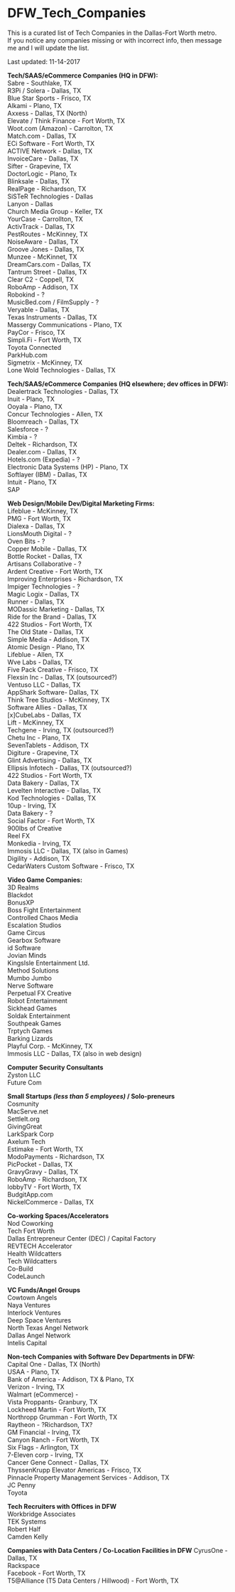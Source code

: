 # DFW_Tech_Companies
This is a curated list of Tech Companies in the Dallas-Fort Worth metro.<br/>
If you notice any companies missing or with incorrect info, then message me and I will update the list.<br/>

Last updated: 11-14-2017

<strong>Tech/SAAS/eCommerce Companies (HQ in DFW):</strong> <br/>
Sabre - Southlake, TX<br/>
R3Pi / Solera - Dallas, TX<br/>
Blue Star Sports - Frisco, TX <br/>
Alkami - Plano, TX <br/>
Axxess - Dallas, TX (North) <br/>
Elevate / Think Finance - Fort Worth, TX <br/>
Woot.com (Amazon) - Carrolton, TX <br/>
Match.com - Dallas, TX <br/>
ECi Software - Fort Worth, TX <br/>
ACTIVE Network - Dallas, TX <br/>
InvoiceCare - Dallas, TX <br/>
Sifter - Grapevine, TX <br/>
DoctorLogic - Plano, Tx <br/>
Blinksale - Dallas, TX <br/>
RealPage - Richardson, TX <br/>
SiSTeR Technologies - Dallas <br/>
Lanyon - Dallas <br/>
Church Media Group - Keller, TX <br/>
YourCase - Carrollton, TX <br/>
ActivTrack - Dallas, TX<br/>
PestRoutes - McKinney, TX<br/>
NoiseAware - Dallas, TX<br/>
Groove Jones - Dallas, TX<br/>
Munzee - McKinnet, TX<br/>
DreamCars.com - Dallas, TX<br/>
Tantrum Street - Dallas, TX<br/>
Clear C2 - Coppell, TX<br/>
RoboAmp - Addison, TX<br/>
Robokind - ?<br/>
MusicBed.com / FilmSupply - ?<br/>
Veryable - Dallas, TX<br/>
Texas Instruments - Dallas, TX<br/>
Massergy Communications - Plano, TX<br/>
PayCor - Frisco, TX<br/>
Simpli.Fi - Fort Worth, TX<br/>
Toyota Connected<br/>
ParkHub.com<br/>
Sigmetrix - McKinney, TX<br/>
Lone Wold Technologies - Dallas, TX<br/>

<strong>Tech/SAAS/eCommerce Companies (HQ elsewhere; dev offices in DFW):</strong> <br/>
Dealertrack Technologies - Dallas, TX<br/>
Inuit - Plano, TX<br/>
Ooyala - Plano, TX<br/>
Concur Technologies - Allen, TX<br/>
Bloomreach - Dallas, TX<br/>
Salesforce - ? <br/>
Kimbia - ?<br/>
Deltek - Richardson, TX<br/>
Dealer.com - Dallas, TX<br/>
Hotels.com (Expedia) - ?<br/>
Electronic Data Systems (HP) - Plano, TX<br/>
Softlayer (IBM) - Dallas, TX<br/>
Intuit - Plano, TX <br/>
SAP<br/>

<strong>Web Design/Mobile Dev/Digital Marketing Firms:</strong> <br/>
Lifeblue - McKinney, TX<br/>
PMG - Fort Worth, TX <br/>
Dialexa - Dallas, TX <br/>
LionsMouth Digital - ? <br/>
Oven Bits - ? <br/>
Copper Mobile - Dallas, TX <br/>
Bottle Rocket - Dallas, TX <br/>
Artisans Collaborative - ? <br/>
Ardent Creative - Fort Worth, TX <br/>
Improving Enterprises - Richardson, TX <br/>
Impiger Technologies - ?<br/>
Magic Logix - Dallas, TX<br/>
Runner - Dallas, TX<br/>
MODassic Marketing - Dallas, TX<br/>
Ride for the Brand - Dallas, TX<br/>
422 Studios - Fort Worth, TX<br/>
The Old State - Dallas, TX<br/>
Simple Media - Addison, TX<br/>
Atomic Design - Plano, TX<br/>
Lifeblue - Allen, TX<br/>
Wve Labs - Dallas, TX<br/>
Five Pack Creative - Frisco, TX<br/>
Flexsin Inc - Dallas, TX (outsourced?)<br/>
Ventuso LLC - Dallas, TX<br/>
AppShark Software- Dallas, TX<br/>
Think Tree Studios - McKinney, TX<br/>
Software Allies - Dallas, TX<br/>
[x]CubeLabs - Dallas, TX<br/>
Lift - McKinney, TX<br/>
Techgene - Irving, TX (outsourced?)<br/>
Chetu Inc - Plano, TX<br/>
SevenTablets - Addison, TX<br/>
Digiture - Grapevine, TX<br/>
Glint Advertising - Dallas, TX<br/>
Ellipsis Infotech - Dallas, TX (outsourced?) <br/>
422 Studios - Fort Worth, TX <br/>
Data Bakery - Dallas, TX <br/>
Levelten Interactive - Dallas, TX<br/>
Kod Technologies - Dallas, TX<br/>
10up - Irving, TX<br/>
Data Bakery - ?<br/>
Social Factor - Fort Worth, TX<br/>
900lbs of Creative<br/>
Reel FX<br/>
Monkedia - Irving, TX<br/>
Immosis LLC - Dallas, TX (also in Games)<br/>
Digility - Addison, TX<br/>
CedarWaters Custom Software - Frisco, TX<br/>

<strong>Video Game Companies:</strong><br/>
3D Realms<br/>
Blackdot<br/>
BonusXP<br/>
Boss Fight Entertainment<br/>
Controlled Chaos Media<br/>
Escalation Studios<br/>
Game Circus<br/>
Gearbox Software<br/>
id Software<br/>
Jovian Minds<br/>
KingsIsle Entertainment Ltd.<br/>
Method Solutions<br/>
Mumbo Jumbo<br/>
Nerve Software<br/>
Perpetual FX Creative<br/>
Robot Entertainment<br/>
Sickhead Games<br/>
Soldak Entertainment<br/>
Southpeak Games<br/>
Trptych Games<br/>
Barking Lizards<br/>
Playful Corp. - McKinney, TX<br/>
Immosis LLC - Dallas, TX (also in web design)<br/>

<strong>Computer Security Consultants</strong><br/>
Zyston LLC<br/>
Future Com<br/>

<strong>Small Startups <em>(less than 5 employees)</em> / Solo-preneurs</strong><br/>
Cosmunity<br/>
MacServe.net<br/>
SettleIt.org<br/>
GivingGreat<br/>
LarkSpark Corp<br/>
Axelum Tech<br/>
Estimake - Fort Worth, TX<br/>
ModoPayments - Richardson, TX<br/>
PicPocket - Dallas, TX<br/>
GravyGravy - Dallas, TX<br/>
RoboAmp - Richardson, TX<br/>
lobbyTV - Fort Worth, TX<br/>
BudgitApp.com<br/>
NickelCommerce - Dallas, TX<br/>

<strong>Co-working Spaces/Accelerators</strong><br/>
Nod Coworking<br/>
Tech Fort Worth<br/>
Dallas Entrepreneur Center (DEC) / Capital Factory<br/>
REVTECH Accelerator<br/>
Health Wildcatters<br/>
Tech Wildcatters<br/>
Co-Build<br/>
CodeLaunch<br/>

<strong>VC Funds/Angel Groups</strong><br/>
Cowtown Angels<br/>
Naya Ventures<br/>
Interlock Ventures<br/>
Deep Space Ventures<br/>
North Texas Angel Network<br/>
Dallas Angel Network<br/>
Intelis Capital<br/>

<strong>Non-tech Companies with Software Dev Departments in DFW:</strong> <br/>
Capital One - Dallas, TX (North) <br/>
USAA - Plano, TX<br/>
Bank of America - Addison, TX & Plano, TX <br/>
Verizon - Irving, TX <br/>
Walmart (eCommerce) -  <br/>
Vista Proppants- Granbury, TX <br/>
Lockheed Martin - Fort Worth, TX <br/>
Northropp Grumman - Fort Worth, TX <br/>
Raytheon - ?Richardson, TX? <br/>
GM Financial - Irving, TX <br/>
Canyon Ranch - Fort Worth, TX <br/>
Six Flags - Arlington, TX <br/>
7-Eleven corp - Irving, TX <br/>
Cancer Gene Connect - Dallas, TX <br/>
ThyssenKrupp Elevator Americas - Frisco, TX <br/>
Pinnacle Property Management Services - Addison, TX<br/>
JC Penny<br/>
Toyota<br/>

<strong>Tech Recruiters with Offices in DFW</strong><br/>
Workbridge Associates<br/>
TEK Systems<br/>
Robert Half<br/>
Camden Kelly<br/>

<strong>Companies with Data Centers / Co-Location Facilities in DFW</strong>
CyrusOne - Dallas, TX<br/>
Rackspace<br/>
Facebook - Fort Worth, TX<br/>
T5@Alliance (T5 Data Centers / Hillwood) - Fort Worth, TX<br/>
